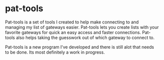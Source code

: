 # pat-tools

Pat-tools is a set of tools I created to help make connecting to and managing my list of gateways easier. Pat-tools lets you create lists with your favorite gateways for quick an easy access and faster connections. Pat-tools also helps taking the guesswork out of which gateway to connect to.

Pat-tools is a new program I've developed and there is still alot that needs to be done. Its most definitely a work in progress.

